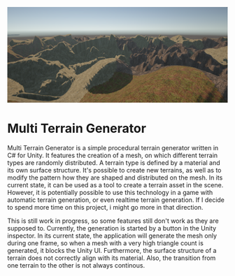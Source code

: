 ![Screenshot](multi_terrain_generator_03.png)

# Multi Terrain Generator

Multi Terrain Generator is a simple procedural terrain generator written in C# for Unity. It features the creation of a mesh, on which different terrain types are randomly distributed. A terrain type is defined by a material and its own surface structure. It's possible to create new terrains, as well as to modify the pattern how they are shaped and distributed on the mesh.
In its current state, it can be used as a tool to create a terrain asset in the scene. However, it is potentially possible to use this technology in a game with automatic terrain generation, or even realtime terrain generation. If I decide to spend more time on this project, i might go more in that direction.

This is still work in progress, so some features still don't work as they are supposed to. Currently, the generation is started by a button in the Unity inspector. In its current state, the application will generate the mesh only during one frame, so when a mesh with a very high triangle count is generated, it blocks the Unity UI. 
Furthermore, the surface structure of a terrain does not correctly align with its material. Also, the transition from one terrain to the other is not always continous.
